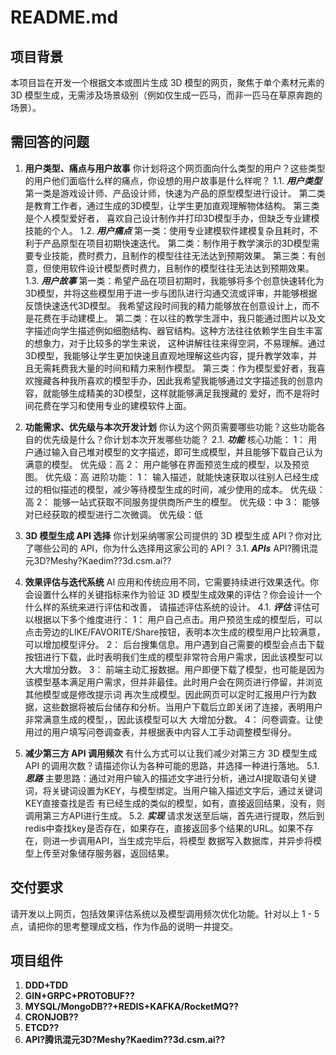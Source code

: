 # README.md

## 项目背景
本项目旨在开发一个根据文本或图片生成 3D 模型的网页，聚焦于单个素材元素的 3D 模型生成，无需涉及场景级别（例如仅生成一匹马，而非一匹马在草原奔跑的场景）。

## 需回答的问题
1. **用户类型、痛点与用户故事**
   你计划将这个网页面向什么类型的用户？这些类型的用户他们面临什么样的痛点，你设想的用户故事是什么样呢？ 
   1.1. ***用户类型***
   第一类是游戏设计师、产品设计师，快速为产品的原型模型进行设计。
   第二类是教育工作者，通过生成的3D模型，让学生更加直观理解物体结构。
   第三类是个人模型爱好者， 喜欢自己设计制作并打印3D模型手办，但缺乏专业建模技能的个人。
   1.2. ***用户痛点***
   第一类：使用专业建模软件建模复杂且耗时，不利于产品原型在项目初期快速迭代。
   第二类：制作用于教学演示的3D模型需要专业技能，费时费力，且制作的模型往往无法达到预期效果。
   第三类：有创意，但使用软件设计模型费时费力，且制作的模型往往无法达到预期效果。
   1.3. ***用户故事***
   第一类：希望产品在项目初期时，我能够将多个创意快速转化为3D模型，并将这些模型用于进一步与团队进行沟通交流或评审，并能够根据反馈快速迭代3D模型。
我希望这段时间我的精力能够放在创意设计上，而不是花费在手动建模上。 
   第二类：在以往的教学生涯中，我只能通过图片以及文字描述向学生描述例如细胞结构、器官结构。这种方法往往依赖学生自生丰富的想象力，对于比较多的学生来说，
这种讲解往往来得空洞，不易理解。通过3D模型，我能够让学生更加快速且直观地理解这些内容，提升教学效率，并且无需耗费我大量的时间和精力来制作模型。
   第三类：作为模型爱好者，我喜欢搜藏各种我所喜欢的模型手办，因此我希望我能够通过文字描述我的创意内容，就能够生成精美的3D模型，这样就能够满足我搜藏的
爱好，而不是将时间花费在学习和使用专业的建模软件上面。

2. **功能需求、优先级与本次开发计划**
   你认为这个网页需要哪些功能？这些功能各自的优先级是什么？你计划本次开发哪些功能？
   2.1. ***功能***
   核心功能： 
   1： 用户通过输入自己堆对模型的文字描述，即可生成模型，并且能够下载自己认为满意的模型。 优先级：高
   2： 用户能够在界面预览生成的模型，以及预览图。 优先级：高
   进阶功能：
   1： 输入描述，就能快速获取以往别人已经生成过的相似描述的模型，减少等待模型生成的时间，减少使用的成本。 优先级：高
   2： 能够一站式获取不同服务提供商所产生的模型。 优先级：中
   3： 能够对已经获取的模型进行二次微调。 优先级：低

3. **3D 模型生成 API 选择**
   你计划采纳哪家公司提供的 3D 模型生成 API？你对比了哪些公司的 API，你为什么选择用这家公司的 API？
   3.1. ***APIs***
   API?腾讯混元3D?Meshy?Kaedim??3d.csm.ai??

4. **效果评估与迭代系统**
   AI 应用和传统应用不同，它需要持续进行效果迭代。你会设置什么样的关键指标来作为验证 3D 模型生成效果的评估？你会设计一个什么样的系统来进行评估和改善，
请描述评估系统的设计。
   4.1. ***评估***
   评估可以根据以下多个维度进行：
   1： 用户自己点击。用户预览生成的模型后，可以点击旁边的LIKE/FAVORITE/Share按钮，表明本次生成的模型用户比较满意，可以增加模型评分。
   2： 后台搜集信息。用户遇到自己需要的模型会点击下载按钮进行下载，此时表明我们生成的模型非常符合用户需求，因此该模型可以大大增加分数。
   3： 前端主动汇报数据。用户即便下载了模型，也可能是因为该模型基本满足用户需求，但并非最佳。此时用户会在网页进行停留，并浏览其他模型或是修改提示词
再次生成模型。因此网页可以定时汇报用户行为数据，这些数据将被后台储存和分析。当用户下载后立即关闭了连接，表明用户非常满意生成的模型，，因此该模型可以大
大增加分数。
   4： 问卷调查。让使用过的用户填写问卷调查表，并根据表中内容人工手动调整模型得分。

5. **减少第三方 API 调用频次**
   有什么方式可以让我们减少对第三方 3D 模型生成 API 的调用次数？请描述你认为各种可能的思路，并选择一种进行落地。
   5.1. ***思路***
   主要思路：通过对用户输入的描述文字进行分析，通过AI提取语句关键词，将关键词设置为KEY，与模型绑定。当用户输入描述文字后，通过关键词KEY直接查找是否
有已经生成的类似的模型，如有，直接返回结果，没有，则调用第三方API进行生成。
   5.2. ***实现***
   请求发送至后端，首先进行提取，然后到redis中查找key是否存在，如果存在，直接返回多个结果的URL。如果不存在，则进一步调用API，当生成完毕后，将模型
数据写入数据库，并异步将模型上传至对象储存服务器，返回结果。
## 交付要求
请开发以上网页，包括效果评估系统以及模型调用频次优化功能。针对以上 1 - 5 点，请把你的思考整理成文档，作为作品的说明一并提交。

## 项目组件
1. **DDD+TDD**
2. **GIN+GRPC+PROTOBUF??**
3. **MYSQL/MongoDB??+REDIS+KAFKA/RocketMQ??**
4. **CRONJOB??**
5. **ETCD??**
6. **API?腾讯混元3D?Meshy?Kaedim??3d.csm.ai??**